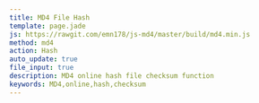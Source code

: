 ```yaml
---
title: MD4 File Hash
template: page.jade
js: https://rawgit.com/emn178/js-md4/master/build/md4.min.js
method: md4
action: Hash
auto_update: true
file_input: true
description: MD4 online hash file checksum function
keywords: MD4,online,hash,checksum
---
```

